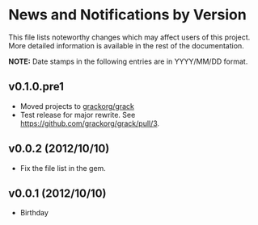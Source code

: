 # News and Notifications by Version

This file lists noteworthy changes which may affect users of this project.  More
detailed information is available in the rest of the documentation.

**NOTE:** Date stamps in the following entries are in YYYY/MM/DD format.

## v0.1.0.pre1 

* Moved projects to [grackorg/grack](https://github.com/grackorg/grack)
* Test release for major rewrite. See https://github.com/grackorg/grack/pull/3.

## v0.0.2 (2012/10/10)

* Fix the file list in the gem.

## v0.0.1 (2012/10/10)

* Birthday
